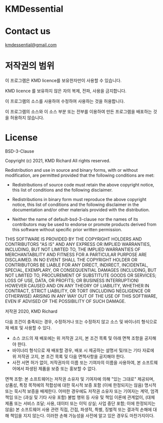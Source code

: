 # KMDessential

# Contact us
kmdessential@gmail.com

# 저작권의 범위

이 프로그램은 KMD licence를 보유한자만이 사용할 수 있습니다.

KMD licence 를 보유하지 않은 자의 복제, 전파, 사용을 금지합니다.

이 프로그램의 소스를 사용하여 수정하여 사용하는 것을 허용합니다.

이 프로그램의 소스와 이 소스 부분 또는 전부를 이용하여 만든 프로그램을 배포하는 것을 허용하지 않습니다.

# License
BSD-3-Clause

Copyright (c) 2021, KMD Richard
All rights reserved.

Redistribution and use in source and binary forms, with or without
modification, are permitted provided that the following conditions are met:

* Redistributions of source code must retain the above copyright notice, this
  list of conditions and the following disclaimer.

* Redistributions in binary form must reproduce the above copyright notice,
  this list of conditions and the following disclaimer in the documentation
  and/or other materials provided with the distribution.

* Neither the name of default-bsd-3-clause nor the names of its
  contributors may be used to endorse or promote products derived from
  this software without specific prior written permission.

THIS SOFTWARE IS PROVIDED BY THE COPYRIGHT HOLDERS AND CONTRIBUTORS "AS IS"
AND ANY EXPRESS OR IMPLIED WARRANTIES, INCLUDING, BUT NOT LIMITED TO, THE
IMPLIED WARRANTIES OF MERCHANTABILITY AND FITNESS FOR A PARTICULAR PURPOSE ARE
DISCLAIMED. IN NO EVENT SHALL THE COPYRIGHT HOLDER OR CONTRIBUTORS BE LIABLE
FOR ANY DIRECT, INDIRECT, INCIDENTAL, SPECIAL, EXEMPLARY, OR CONSEQUENTIAL
DAMAGES (INCLUDING, BUT NOT LIMITED TO, PROCUREMENT OF SUBSTITUTE GOODS OR
SERVICES; LOSS OF USE, DATA, OR PROFITS; OR BUSINESS INTERRUPTION) HOWEVER
CAUSED AND ON ANY THEORY OF LIABILITY, WHETHER IN CONTRACT, STRICT LIABILITY,
OR TORT (INCLUDING NEGLIGENCE OR OTHERWISE) ARISING IN ANY WAY OUT OF THE USE
OF THIS SOFTWARE, EVEN IF ADVISED OF THE POSSIBILITY OF SUCH DAMAGE.


저작권 2020, KMD Richard

다음 조건이 충족되는 경우, 수정하거나 또는 수정하지 않고 소스 및 바이너리 형식으로 재 배포 및
 사용할 수 있다.

* 소스 코드의 재 배포에는 위 저작권 고지, 본 조건 목록 및 아래 면책 조항을 공지해야 한다.
* 바이너리 형식으로 재 배포할 경우, 배포 시 제공하는 설명서 및/또는 기타 자료에 위 저작권 고지,
  본 조건 목록 및 다음 면책사항을 공지해야 한다.
* 사전 서면 허가 없이, 저작권자의 이름 또는 기여자의 이름을 사용하여, 본 소프트웨어에서 파생된
  제품을 보증 또는 홍보할 수 없다.

면책 조항:
본 소프트웨어는 저작권 소유자 및 기여자에 의해 "있는 그대로" 제공되며, 상품성, 특정 목적에의
적합성에 대한 묵시적 보증 포함 (이에 한정되지는 않음) 명시적 또는 묵시적 보증을 배제한다. 어떠한
경우에도 저작권 소유자 또는 기여자는 계약, 엄격 책임 또는 (과실 및 기타 사유 포함) 불법 행위 등
사유 및 책임 이론에 관계없이, (대체 제품 또는 서비스 조달; 사용, 데이터 또는 이익 상실; 사업 중단
포함; 이에 한정되지는 않음) 본 소프트웨어 사용 관련 직접, 간접, 파생적, 특별, 징벌적 또는 결과적
손해에 대해 책임을 지지 않는다. 이러한 손해 가능성을 사전에 알고 있은 경우도 마찬가지이다.
